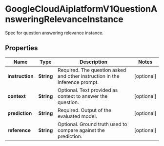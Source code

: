 

# GoogleCloudAiplatformV1QuestionAnsweringRelevanceInstance

Spec for question answering relevance instance.

## Properties

| Name | Type | Description | Notes |
|------------ | ------------- | ------------- | -------------|
|**instruction** | **String** | Required. The question asked and other instruction in the inference prompt. |  [optional] |
|**context** | **String** | Optional. Text provided as context to answer the question. |  [optional] |
|**prediction** | **String** | Required. Output of the evaluated model. |  [optional] |
|**reference** | **String** | Optional. Ground truth used to compare against the prediction. |  [optional] |



